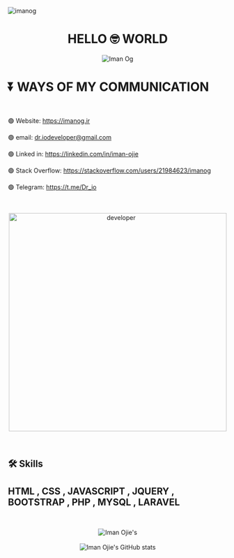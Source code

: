 <p align="left"> <img src="https://komarev.com/ghpvc/?username=imanog&label=Profile%20views&color=0e75b6&style=flat" alt="imanog" /></p>

<h1 align="center">HELLO 🤓 WORLD</h1>

<p align="center">
    <img src="https://readme-typing-svg.demolab.com?font=Fira+Code&pause=500&center=true&vCenter=true&multiline=true&width=390&height=100&lines=I'm+Iman+OG+;PHP (LARAVEL) +Developer" alt="Iman Og" />
</p>

<h1>⏬ WAYS OF MY COMMUNICATION </h1>

 <br>

   🟢 Website: https://imanog.ir
 
   🟢 email: dr.iodeveloper@gmail.com

   🟢 Linked in: https://linkedin.com/in/iman-ojie

   🟢 Stack Overflow: https://stackoverflow.com/users/21984623/imanog

   🟢 Telegram: https://t.me/Dr_io
   
 <br>

<p align="center">
<img src="https://github.com/ImanOjie/images/blob/main/developer-gif.gif?raw=true" alt="developer" height="500" />
</p>

<br>

## 🛠 Skills
## HTML , CSS , JAVASCRIPT , JQUERY , BOOTSTRAP , PHP , MYSQL , LARAVEL 

<br>

<p align="center">
    
<img src="https://github-readme-stats.vercel.app/api/top-langs/?username=imanojie&count_forked=true&layout=compact&theme=transparent" alt="Iman Ojie's" />

<br>

<br>

<img src="https://github-readme-stats.vercel.app/api?username=imanojie&show_icons=true&count_forked=true&theme=monokai" alt="Iman Ojie's GitHub stats" />
  

</p>
